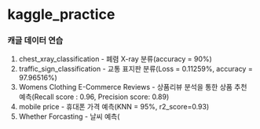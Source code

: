 # kaggle_practice
### 캐글 데이터 연습
1. chest_xray_classification - 폐렴 X-ray 분류(accuracy = 90%)
2. traffic_sign_classification - 교통 표지판 분류(Loss = 0.11259%, accuracy = 97.96516%)
3. Womens Clothing E-Commerce Reviews - 상품리뷰 분석을 통한 상품 추천 예측(Recall score   : 0.96, Precision score: 0.89)
4. mobile price - 휴대폰 가격 예측(KNN = 95%, r2_score=0.93)
5. Whether Forcasting - 날씨 예측(
